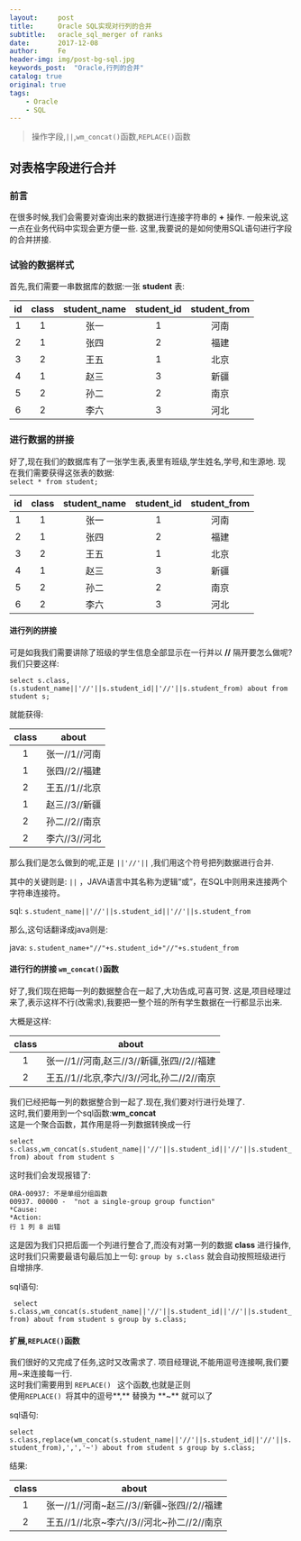 ```yaml
---
layout:     post
title:      Oracle SQL实现对行列的合并
subtitle:   oracle_sql_merger of ranks
date:       2017-12-08
author:     Fe
header-img: img/post-bg-sql.jpg
keywords_post:  "Oracle,行列的合并"
catalog: true
original: true
tags:
    - Oracle
    - SQL
---
```

>操作字段,`||`,`wm_concat()`函数,`REPLACE()`函数

## 对表格字段进行合并

### 前言

在很多时候,我们会需要对查询出来的数据进行连接字符串的 **+** 操作.
一般来说,这一点在业务代码中实现会更方便一些.
这里,我要说的是如何使用SQL语句进行字段的合并拼接.

### 试验的数据样式

首先,我们需要一串数据库的数据:一张 **student** 表:

|id|class|student_name|student_id|student_from|
|:-:|:-:|:-:|:-:|:-:|
|1|1|张一|1|河南|
|2|1|张四|2|福建|
|3|2|王五|1|北京|
|4|1|赵三|3|新疆|
|5|2|孙二|2|南京|
|6|2|李六|3|河北|


### 进行数据的拼接

好了,现在我们的数据库有了一张学生表,表里有班级,学生姓名,学号,和生源地.
现在我们需要获得这张表的数据:  
`select * from student;`

|id|class|student_name|student_id|student_from|
|:-:|:-:|:-:|:-:|:-:|
|1|1|张一|1|河南|
|2|1|张四|2|福建|
|3|2|王五|1|北京|
|4|1|赵三|3|新疆|
|5|2|孙二|2|南京|
|6|2|李六|3|河北|

#### 进行列的拼接

可是如我我们需要讲除了班级的学生信息全部显示在一行并以 **//** 隔开要怎么做呢?  
我们只要这样:

`select s.class,(s.student_name||'//'||s.student_id||'//'||s.student_from) about from student s;`

就能获得:

|class|about|
|:-:|:-:|
|1	|张一//1//河南|
|1  |张四//2//福建|
|2	|王五//1//北京|
|1	|赵三//3//新疆|
|2	|孙二//2//南京|
|2	|李六//3//河北|

那么我们是怎么做到的呢,正是 `||'//'||` ,我们用这个符号把列数据进行合并.

 其中的关键则是: `||`  ，JAVA语言中其名称为逻辑“或”，在SQL中则用来连接两个字符串连接符。  

sql: `s.student_name||'//'||s.student_id||'//'||s.student_from`

那么,这句话翻译成java则是:

java: `s.student_name+"//"+s.student_id+"//"+s.student_from`

#### 进行行的拼接  `wm_concat()`函数

好了,我们现在把每一列的数据整合在一起了,大功告成,可喜可贺.
这是,项目经理过来了,表示这样不行(改需求),我要把一整个班的所有学生数据在一行都显示出来.

大概是这样:

|class|about|
|:-:|:-:|
|1|	张一//1//河南,赵三//3//新疆,张四//2//福建|
|2|	王五//1//北京,李六//3//河北,孙二//2//南京|

我们已经把每一列的数据整合到一起了.现在,我们要对行进行处理了.  
这时,我们要用到一个sql函数:**wm_concat**  
这是一个聚合函数，其作用是将一列数据转换成一行

`select s.class,wm_concat(s.student_name||'//'||s.student_id||'//'||s.student_from) about from student s`

这时我们会发现报错了:

```
ORA-00937: 不是单组分组函数
00937. 00000 -  "not a single-group group function"
*Cause:    
*Action:
行 1 列 8 出错
```

这是因为我们只把后面一个列进行整合了,而没有对第一列的数据 **class** 进行操作,这时我们只需要最语句最后加上一句: `group by s.class` 就会自动按照班级进行自增排序.

sql语句:

`
select s.class,wm_concat(s.student_name||'//'||s.student_id||'//'||s.student_from) about from student s group by s.class;`

#### 扩展,`REPLACE()`函数

我们很好的又完成了任务,这时又改需求了.
项目经理说,不能用逗号连接啊,我们要用~来连接每一行.  
这时我们需要用到 `REPLACE() ` 这个函数,也就是正则  
使用`REPLACE() `将其中的逗号**,** 替换为 **~** 就可以了

sql语句:  

`select s.class,replace(wm_concat(s.student_name||'//'||s.student_id||'//'||s.student_from),',','~') about from student s group by s.class;`

结果:  

|class|about|
|:-:|:-:|
|1|	张一//1//河南~赵三//3//新疆~张四//2//福建|
|2|	王五//1//北京~李六//3//河北~孙二//2//南京|
